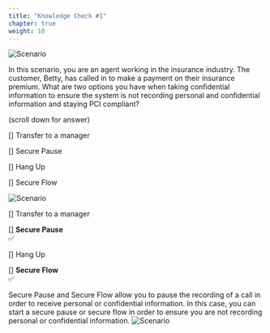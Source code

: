 ```yaml
---
title: "Knowledge Check #1"
chapter: true
weight: 10
---
```

![Scenario ](/images/Knowledge1.jpg)

In this scenario, you are an agent working in the insurance industry. The customer, Betty, has called in to make a payment on their insurance premium. What are two options you have when taking confidential information to ensure the system is not recording personal and confidential information and staying PCI compliant? 

(scroll down for answer)

[] Transfer to a manager <br>

[] Secure Pause <br>

[] Hang Up <br>

[] Secure Flow <br>

![Scenario ](/images/scenario1answer.jpg)

[] Transfer to a manager <br>

[] **Secure Pause** <br> :white_check_mark:

[] Hang Up <br>

[] **Secure Flow** <br> :white_check_mark:


 Secure Pause and Secure Flow allow you to pause the recording of a call in order to receive personal or confidential information. In this case, you can start a secure pause or secure flow in order to ensure you are not recording personal or confidential information. 
![Scenario ](/images/secureflowanswer.jpg)